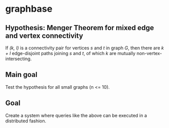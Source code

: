 # graphbase

## Hypothesis: Menger Theorem for mixed edge and vertex connectivity

If _(k, l)_ is a connectivity pair for vertices _s_ and _t_ in graph _G_, then 
there are _k + l_ edge-disjoint paths joining _s_ and _t_, of which _k_ are 
mutually non-vertex-intersecting.

## Main goal

Test the hypothesis for all small graphs (n <= 10).

## Goal

Create a system where queries like the above can be executed in a distributed fashion.
